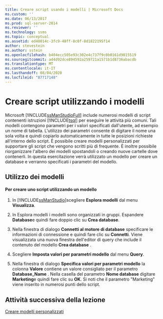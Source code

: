 ```yaml
---
title: Creare script usando i modelli | Microsoft Docs
ms.custom: ''
ms.date: 06/13/2017
ms.prod: sql-server-2014
ms.reviewer: ''
ms.technology: ssms
ms.topic: conceptual
ms.assetid: ed48014c-3fc9-48ff-8c0f-8d1822195f14
author: stevestein
ms.author: sstein
ms.openlocfilehash: b404ecc505e93c302e4c737f9c0b0161d9015519
ms.sourcegitcommit: ad4d92dce894592a259721a1571b1d8736abacdb
ms.translationtype: MT
ms.contentlocale: it-IT
ms.lasthandoff: 08/04/2020
ms.locfileid: "87717148"
---
```

# <a name="create-scripts-using-templates"></a>Creare script utilizzando i modelli
  Microsoft [!INCLUDE[ssManStudioFull](../../includes/ssmanstudiofull-md.md)] include numerosi modelli di script contenenti istruzioni [!INCLUDE[tsql](../../includes/tsql-md.md)] per eseguire le attività più comuni. Tali modelli contengono parametri per i valori specificati dall'utente, ad esempio un nome di tabella. L'utilizzo dei parametri consente di digitare il nome una sola volta e quindi copiarlo automaticamente in tutte le posizioni richieste all'interno dello script. È possibile creare modelli personalizzati per supportare gli script che vengono scritti più di frequente. È inoltre possibile riorganizzare l'albero dei modelli spostandoli o creando nuove cartelle dove contenerli. In questa esercitazione verrà utilizzato un modello per creare un database e verranno specificati i parametri del modello.  
  
## <a name="using-templates"></a>Utilizzo dei modelli  
  
#### <a name="to-create-a-script-using-a-template"></a>Per creare uno script utilizzando un modello  
  
1.  In [!INCLUDE[ssManStudio](../../includes/ssmanstudio-md.md)]scegliere **Esplora modelli** dal menu **Visualizza**.  
  
2.  In Esplora modelli i modelli sono organizzati in gruppi. Espandere **Database**e quindi fare doppio clic su **Crea database**.  
  
3.  Nella finestra di dialogo **Connetti al motore di database** specificare le informazioni di connessione e quindi fare clic su **Connetti**. Viene visualizzata una nuova finestra dell'editor di query che include il contenuto del modello **Crea database** .  
  
4.  Scegliere **Imposta valori per parametri modello** dal menu **Query**.  
  
5.  Nella finestra di dialogo **Specifica valori per parametri modello** la colonna **Valore** contiene un valore consigliato per il parametro **Database_Name** . Nella casella del parametro **Nome database** digitare **Marketing**e quindi fare clic su **OK**. Si noti che il parametro "Marketing" viene inserito in numerosi punti dello script.  
  
## <a name="next-task-in-lesson"></a>Attività successiva della lezione  
 [Creare modelli personalizzati](lesson-3-2-create-custom-templates.md)  
  
  
